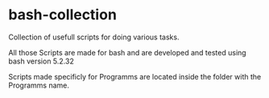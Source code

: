 # bash-collection
Collection of usefull scripts for doing various tasks.

All those Scripts are made for bash and are developed and tested using bash version 5.2.32

Scripts made specificly for Programms are located inside the folder with the Programms name.
